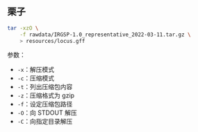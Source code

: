 
## 栗子
```bash
tar -xzO \
    -f rawdata/IRGSP-1.0_representative_2022-03-11.tar.gz \
    > resources/locus.gff
```

参数：
- `-x`：解压模式
- `-c`：压缩模式
- `-t`：列出压缩包内容
- `-z`：压缩格式为 gzip
- `-f`：设定压缩包路径
- `-O`：向 STDOUT 解压
- `-C`：向指定目录解压

